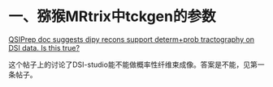 # 一、猕猴MRtrix中tckgen的参数

[QSIPrep doc suggests dipy recons support determ+prob tractography on DSI data. Is this true?](https://neurostars.org/t/qsiprep-doc-suggests-dipy-recons-support-determ-prob-tractography-on-dsi-data-is-this-true/29154)

这个帖子上的讨论了DSI-studio能不能做概率性纤维束成像。答案是不能，见第一条帖子。
